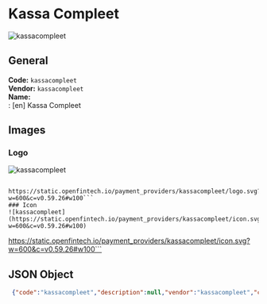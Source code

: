 # Kassa Compleet 
![kassacompleet](https://static.openfintech.io/payment_providers/kassacompleet/logo.svg?w=600&c=v0.59.26#w100)  
## General 
**Code:** `kassacompleet`  
**Vendor:** `kassacompleet`  
**Name:**  
:	[en] Kassa Compleet  
## Images 
### Logo 
![kassacompleet](https://static.openfintech.io/payment_providers/kassacompleet/logo.svg?w=600&c=v0.59.26#w100)  
```
 https://static.openfintech.io/payment_providers/kassacompleet/logo.svg?w=600&c=v0.59.26#w100```  
### Icon 
![kassacompleet](https://static.openfintech.io/payment_providers/kassacompleet/icon.svg?w=600&c=v0.59.26#w100)  
```
 https://static.openfintech.io/payment_providers/kassacompleet/icon.svg?w=600&c=v0.59.26#w100```  
## JSON Object 
```json
 {"code":"kassacompleet","description":null,"vendor":"kassacompleet","categories":null,"countries":null,"payment_method":null,"payout_method":null,"metadata":{"about_payments_code":"kassacompleet"},"name":{"en":"Kassa Compleet"}}```  
